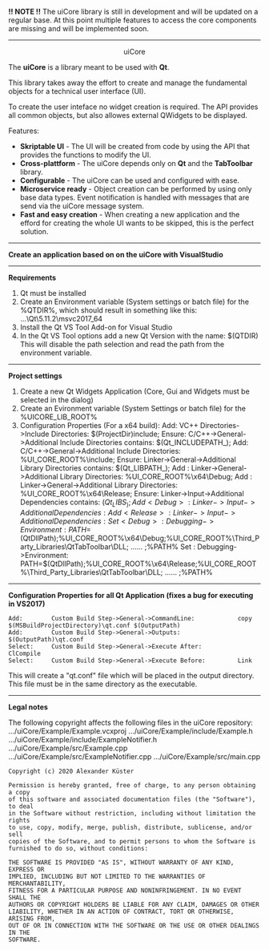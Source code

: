 **!! NOTE !!**
The uiCore library is still in development and will be updated on a regular base. At this point multiple features to access the core components are missing and will be implemented soon.

-------------

<p align="center">
	uiCore
</p>

The **uiCore** is a library meant to be used with **Qt**.

This library takes away the effort to create and manage the fundamental objects for a technical user interface (UI).

To create the user inteface no widget creation is required. The API provides all common objects, but also allowes external QWidgets to be displayed.

Features:
  - **Skriptable UI** - The UI will be created from code by using the API that provides the functions to modify the UI.
  - **Cross-plattform** - The uiCore depends only on **Qt** and the **TabToolbar** library.
  - **Configurable** - The uiCore can be used and configured with ease.
  - **Microservice ready** - Object creation can be performed by using only base data types. Event notification is handled with messages that are send via the uiCore message system.
  - **Fast and easy creation** - When creating a new application and the efford for creating the whole UI wants to be skipped, this is the perfect solution.

-------------

**Create an application based on on the uiCore with VisualStudio**

-------------

**Requirements**

1) Qt must be installed
2) Create an Environment variable (System settings or batch file) for the %QTDIR%,
	which should result in something like this: ...\Qt\5.11.2\msvc2017_64
3) Install the Qt VS Tool Add-on for Visual Studio
4) In the Qt VS Tool options add a new Qt Version with the name: $(QTDIR)
	This will disable the path selection and read the path from the environment variable.

-------------

**Project settings**

1) Create a new Qt Widgets Application (Core, Gui and Widgets must be selected in the dialog)
2) Create an Evironment variable (System Settings or batch file) for the %UICORE_LIB_ROOT%
3) Configuration Properties (For a x64 build):
	Add:		VC++ Directories->Include Directories:				$(ProjectDir)include;
	Ensure:		C/C++->General->Additional Include Directories contains:	$(Qt_INCLUDEPATH_);
	Add:		C/C++->General->Additional Include Directories:			%UI_CORE_ROOT%\include;
	Ensure:		Linker->General->Additional Library Directories contains:	$(Qt_LIBPATH_);
	Add <Debug>:	Linker->General->Additional Library Directories:		%UI_CORE_ROOT%\x64\Debug;
	Add <Release>:	Linker->General->Additional Library Directories:		%UI_CORE_ROOT%\x64\Release;
	Ensure:		Linker->Input->Additional Dependencies contains:		$(Qt_LIBS_);
	Add <Debug>:	Linker->Input->Additional Dependencies:				%UI_CORE_ROOT%\x64\Debug\uiCore.lib;
	Add <Release>:	Linker->Input->Additional Dependencies:				%UI_CORE_ROOT%\x64\Release\uiCore.lib;
	Set <Debug>:	Debugging->Environment:						PATH=$(QtDllPath);%UI_CORE_ROOT%\x64\Debug;%UI_CORE_ROOT%\Third_Party_Libraries\QtTabToolbar\DLL; ...<other paths>... ;%PATH%
	Set <Release>:	Debugging->Environment:						PATH=$(QtDllPath);%UI_CORE_ROOT%\x64\Release;%UI_CORE_ROOT%\Third_Party_Libraries\QtTabToolbar\DLL; ...<other paths>... ;%PATH%

-------------

**Configuration Properties for all Qt Application (fixes a bug for executing in VS2017)**

	Add:		Custom Build Step->General->CommandLine:			copy $(MSBuildProjectDirectory)\qt.conf $(OutputPath)
	Add:		Custom Build Step->General->Outputs:				$(OutputPath)\qt.conf
	Select:		Custom Build Step->General->Execute After:			ClCompile
	Select:		Custom Build Step->General->Execute Before:			Link
This will create a "qt.conf" file which will be placed in the output directory.
This file must be in the same directory as the executable.

-------------
**Legal notes**

The following copyright affects the following files in the uiCore repository:
	.../uiCore/Example/Example.vcxproj
	.../uiCore/Example/include/Example.h
	.../uiCore/Example/include/ExampleNotifier.h
	.../uiCore/Example/src/Example.cpp
	.../uiCore/Example/src/ExampleNotifier.cpp
	.../uiCore/Example/src/main.cpp

	Copyright (c) 2020 Alexander Küster

	Permission is hereby granted, free of charge, to any person obtaining a copy
	of this software and associated documentation files (the "Software"), to deal
	in the Software without restriction, including without limitation the rights
	to use, copy, modify, merge, publish, distribute, sublicense, and/or sell
	copies of the Software, and to permit persons to whom the Software is
	furnished to do so, without conditions:

	THE SOFTWARE IS PROVIDED "AS IS", WITHOUT WARRANTY OF ANY KIND, EXPRESS OR
	IMPLIED, INCLUDING BUT NOT LIMITED TO THE WARRANTIES OF MERCHANTABILITY,
	FITNESS FOR A PARTICULAR PURPOSE AND NONINFRINGEMENT. IN NO EVENT SHALL THE
	AUTHORS OR COPYRIGHT HOLDERS BE LIABLE FOR ANY CLAIM, DAMAGES OR OTHER
	LIABILITY, WHETHER IN AN ACTION OF CONTRACT, TORT OR OTHERWISE, ARISING FROM,
	OUT OF OR IN CONNECTION WITH THE SOFTWARE OR THE USE OR OTHER DEALINGS IN THE
	SOFTWARE.
